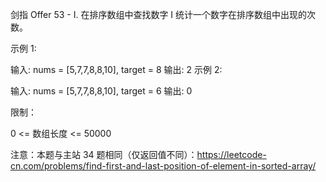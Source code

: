 剑指 Offer 53 - I. 在排序数组中查找数字 I
统计一个数字在排序数组中出现的次数。



示例 1:

输入: nums = [5,7,7,8,8,10], target = 8
输出: 2
示例 2:

输入: nums = [5,7,7,8,8,10], target = 6
输出: 0


限制：

0 <= 数组长度 <= 50000



注意：本题与主站 34 题相同（仅返回值不同）：https://leetcode-cn.com/problems/find-first-and-last-position-of-element-in-sorted-array/

